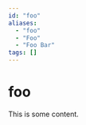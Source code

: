 ```yaml
---
id: "foo"
aliases:
  - "foo"
  - "Foo"
  - "Foo Bar"
tags: []
---
```


# foo

This is some content.

